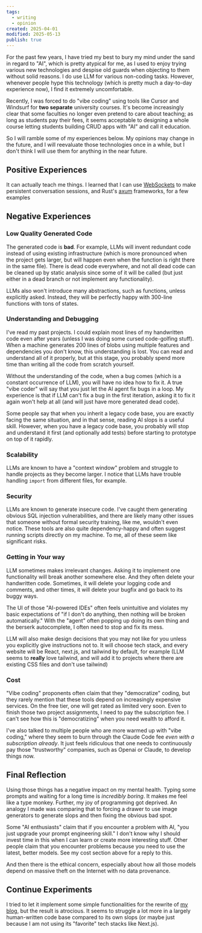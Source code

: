 ```yaml
---
tags:
  - writing
  - opinion
created: 2025-04-01
modified: 2025-05-13
publish: true
---
```

For the past few years, I have tried my best to bury my mind under the sand in regard to "AI", which is pretty atypical for me, as I used to enjoy trying various new technologies and despise old guards when objecting to them without solid reasons. I do use LLM for various non-coding tasks. However,  whenever people hype this technology (which is pretty much a day-to-day experience now), I find it extremely uncomfortable.

Recently, I was forced to do "vibe coding" using tools like Cursor and Windsurf for **two separate** university courses. It's become increasingly clear that some faculties no longer even pretend to care about teaching; as long as students pay their fees, it seems acceptable to designing a whole course letting students building CRUD apps with "AI" and call it education.

So I will ramble some of my experiences below. My opinions may change in the future, and I will reevaluate those technologies once in a while, but I don't think I will use them for anything in the near future.

## Positive Experiences
It can actually teach me things. I learned that I can use [WebSockets](https://developer.mozilla.org/en-US/docs/Web/API/WebSockets_API) to make persistent conversation sessions, and Rust's [axum](https://docs.rs/axum/latest/axum/) frameworks, for a few examples

## Negative Experiences
### Low Quality Generated Code
The generated code is **bad**. For example, LLMs will invent redundant code instead of using existing infrastructure (which is more pronounced when the project gets larger, but will happen even when the function is right there in the same file). There is dead code everywhere, and not all dead code can be cleaned up by static analysis since some of it will be called (but just either in a dead branch or not implement any functionality).

LLMs also won't introduce many abstractions, such as functions, unless explicitly asked. Instead, they will be perfectly happy with 300-line functions with tons of states.

### Understanding and Debugging
I've read my past projects. I could explain most lines of my handwritten code even after years (unless I was doing some cursed code-golfing stuff). When a machine generates 200 lines of blobs using multiple features and dependencies you don't know, this understanding is lost. You can read and understand all of it properly, but at this stage, you probably spend more time than writing all the code from scratch yourself.

Without the understanding of the code, when a bug comes (which is a constant occurrence of LLM), you will have no idea how to fix it. A true "vibe coder" will say that you just let the AI agent fix bugs in a loop. My experience is that if LLM can't fix a bug in the first iteration, asking it to fix it again won't help at all (and will just have more generated dead code).

Some people say that when you inherit a legacy code base, you are exactly facing the same situation, and in that sense, reading AI slops is a useful skill. However, when you have a legacy code base, you probably will stop and understand it first (and optionally add tests) before starting to prototype on top of it rapidly.

### Scalability
LLMs are known to have a "context window" problem and struggle to handle projects as they become larger. I notice that LLMs have trouble handling `import` from different files, for example.

### Security
LLMs are known to generate insecure code. I've caught them generating obvious SQL injection vulnerabilities, and there are likely many other issues that someone without formal security training, like me, wouldn't even notice. These tools are also quite dependency-happy and often suggest running scripts directly on my machine. To me, all of these seem like significant risks.

### Getting in Your way
LLM sometimes makes irrelevant changes. Asking it to implement one functionality will break another somewhere else. And they often delete your handwritten code. Sometimes, it will delete your logging code and comments, and other times, it will delete your bugfix and go back to its buggy ways.

The UI of those "AI-powered IDEs" often feels unintuitive and violates my basic expectations of "if I don't do anything, then nothing will be broken automatically." With the "agent" often popping up doing its own thing and the berserk autocomplete, I often need to stop and fix its mess.

LLM will also make design decisions that you may not like for you unless you explicitly give instructions not to. It will choose tech stack, and every website will be React, next.js, and tailwind by default, for example (LLM seems to **really** love tailwind, and will add it to projects where there are existing CSS files and don't use tailwind)

### Cost
"Vibe coding" proponents often claim that they "democratize" coding, but they rarely mention that these tools depend on increasingly expensive services. On the free tier, one will get rated as limited very soon. Even to finish those two project assignments, I need to pay the subscription fee. I can't see how this is "democratizing" when you need wealth to afford it.

I've also talked to multiple people who are more warmed up with "vibe coding," where they seem to burn through the Claude Code fee _even with a subscription already_. It just feels ridiculous that one needs to continuously pay those "trustworthy" companies, such as Openai or Claude, to develop things now.

## Final Reflection
Using those things has a negative impact on my mental health. Typing some prompts and waiting for a long time is *incredibly boring*. It makes me feel like a type monkey.  Further, my joy of programming got deprived. An analogy I made was comparing that to forcing a drawer to use image generators to generate slops and then fixing the obvious bad spot.

Some "AI enthusiasts" claim that if you encounter a problem with AI, "you just upgrade your prompt engineering skill." I don't know why I should invest time in this when I can learn or create more interesting stuff. Other people claim that you encounter problems because you need to use the latest, better models. See my cost section above for a reply to this.

And then there is the ethical concern, especially about how all those models depend on massive theft on the Internet with no data provenance.

## Continue Experiments
I tried to let it implement some simple functionalities for the rewrite of [my blog](https://lesleylai.info/), but the result is atrocious. It seems to struggle a lot more in a largely human-written code base compared to its own slops (or maybe just because I am not using its "favorite" tech stacks like Next.js).